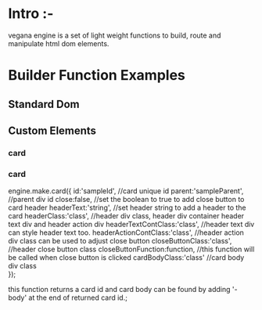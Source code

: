 

<h1>Intro :-</h1>

<p>
vegana engine is a set of light weight functions to build, route and manipulate html dom elements.
</p>

<h1>Builder Function Examples</h1>


<h2>Standard Dom</h2>

<h2>Custom Elements</h2>

<h3>card</h3>

<h3>card</h3>

engine.make.card({
    id:'sampleId',                      //card unique id
    parent:'sampleParent',              //parent div id
    close:false,                        //set the boolean to true to add close button to card header
    headerText:'string',                //set header string to add a header to the card
    headerClass:'class',                //header div class, header div container header text div and header action div
    headerTextContClass:'class',        //header text div can style header text too.
    headerActionContClass:'class',      //header action div class can be used to adjust close button
    closeButtonClass:'class',           //header close button class
    closeButtonFunction:function,       //this function will be called when close button is clicked
    cardBodyClass:'class'               //card body div class  
});

<p>
  this function returns a card id and card body can be found by adding '-body' at the end of returned card id.;
</p>
